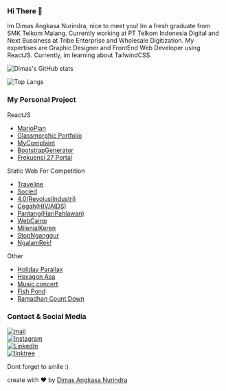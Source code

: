 ### Hi There 👋

Im Dimas Angkasa Nurindra, nice to meet you!
Im a fresh graduate from SMK Telkom Malang. Currently working at PT Telkom Indonesia Digital and Next Bussiness at Tribe Enterprise and Wholesale Digitization. My expertises are Graphic Designer and FrontEnd Web Developer using ReactJS. Currently, im learning about TailwindCSS.

![Dimas's GitHub stats](https://github-readme-stats.vercel.app/api?username=angkasa27&show_icons=true&icon)

![Top Langs](https://github-readme-stats.vercel.app/api/top-langs/?username=angkasa27&show_icons=true&icon)

### My Personal Project

ReactJS
- [MarioPlan](https://netninja-marioplan-9a506.web.app/)
- [Glassmorphic Portfolio](https://angkasa27.github.io/react-tailwind-glassmorphic/)
- [MyComplaint](https://angkasa27.github.io/react-tailwind-mycomplaint/)
- [BootstrapGenerator](https://angkasa27.github.io/BootstrapGenerator/)
- [Frekuensi 27 Portal](https://angkasa27.github.io/react-frekuensi27/)

Static Web For Competition
- [Traveline](https://traveline.web.app/)
- [Socied](https://socied.web.app/)
- [4.0(RevolusiIndustri)](https://angkasa27.github.io/Web-Revolusi-Industri/)
- [Cegah(HIV/AIDS)](https://angkasa27.github.io/Web-Cegah-HIV-Aids/index.html)
- [Pantang(HariPahlawan)](https://angkasa27.github.io/Web-Pantang-Hari-Pahlawan/)
- [WebCamp](https://angkasa27.github.io/Web-WebCamp/)
- [MilenialKeren](https://angkasa27.github.io/Web-Milenial-Keren/)
- [StopNganggur](https://angkasa27.github.io/Web-Stop-Nganggur/)
- [NgalamRek!](https://angkasa27.github.io/Web-Ngalam-rek/)

Other
- [Holiday Parallax](https://angkasa27.github.io/web-Holiday-parallax/)
- [Hexagon Asa](https://angkasa27.github.io/web-hexagon-asa/)
- [Music concert](https://angkasa27.github.io/web-Music-concert)
- [Fish Pond](https://angkasa27.github.io/web-Fish-pond/)
- [Ramadhan Count Down](https://angkasa27.github.io/web-Ramadhan-count-down/)

### Contact & Social Media
 <a href="mailto:mas.angkasa27@gmail.com" target="_blank"><img alt="mail" src="https://img.shields.io/badge/-gmail:%20mas.angkasa27@gmail.com-ea4335?&style=for-the-badge&logo=gmail&logoColor=white" /></a><br>
<a href="https://instagram.com/mas.angkasa27" target="_blank"><img alt="Instagram" src="https://img.shields.io/badge/-Instagram:%20@mas.angkasa27-E4406F?&style=for-the-badge&logo=Instagram&logoColor=white" /></a><br>
 <a href="https://www.linkedin.com/in/dimas-angkasa-nurindra-a1750719b/" target="_blank"><img alt="LinkedIn" src="https://img.shields.io/badge/-LinkedIn:%20Dimas%20Angkasa%20Nurindra-0A66C2?&style=for-the-badge&logo=linkedin&logoColor=white" /></a> <br>
 <a href="https://linktr.ee/angkasa27" target="_blank"><img alt="linktree" src="https://img.shields.io/badge/-Linktree:%20angkasa27-39e09b?&style=for-the-badge&logo=linktree&logoColor=white" /></a>

Dont forget to smile :)

create with :heart: by [Dimas Angkasa Nurindra](https://github.com/angkasa27)
